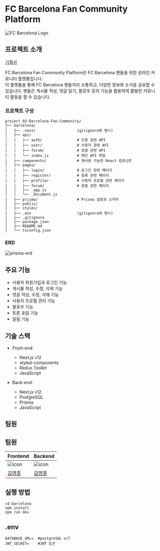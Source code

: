 # FC Barcelona Fan Community Platform

![FC Barcelona Logo](https://upload.wikimedia.org/wikipedia/ko/thumb/b/b1/FC_%EB%B0%94%EB%A5%B4%EC%85%80%EB%A1%9C%EB%82%98_%EB%A1%9C%EA%B3%A0.svg/300px-FC_%EB%B0%94%EB%A5%B4%EC%85%80%EB%A1%9C%EB%82%98_%EB%A1%9C%EA%B3%A0.svg.png)

## 프로젝트 소개

[기획서](https://carnation-domain-4f6.notion.site/Project-FC-Barcelona-Fan-Community-Platform-63bf4d3fb51f4011be378c8a21fd65e5)

FC Barcelona Fan Community Platform은 FC Barcelona 팬들을 위한 온라인 커뮤니티 플랫폼입니다. <br/>
이 플랫폼을 통해 FC Barcelona 팬들끼리 소통하고, 다양한 정보와 소식을 공유할 수 있습니다. 팬들은 게시물 작성, 댓글 달기, 팔로우 등의 기능을 활용하여 활발한 커뮤니티 활동을 할 수 있습니다.

### 프로젝트 구성
```
project_03-Barcelona-Fan-Community/
├── barcelona/                   
│   ├── .next/                   (gitignore에 명시)
│   ├── api/                     
│   │   ├── auth/                # 인증 관련 API
│   │   ├── user/                # 사용자 관련 API
│   │   ├── forum/               # 포럼 관련 API
│   │   └── index.js             # 메인 API 파일
│   ├── components/              # 재사용 가능한 React 컴포넌트
│   ├── pages/                   
│   │   ├── login/               # 로그인 관련 페이지
│   │   ├── register/            # 등록 관련 페이지
│   │   ├── profile/             # 사용자 프로필 관련 페이지
│   │   ├── forum/               # 포럼 관련 페이지
│   │   ├── _app.js              
│   │   └── _document.js         
│   ├── prisma/                  # Prisma 설정과 스키마
│   ├── public/                 
│   ├── styles/                  
│   ├── .env                     (gitignore에 명시)
│   ├── .gitignore               
│   ├── package.json                     
│   ├── README.md                
│   └── tsconfig.json            
```


### ERD
![prisma-erd](https://github.com/joseph0926/project_03-Barcelona-Fan-Community/assets/100750188/1cc5439a-e6ce-47ca-9727-f5374e4bf08f)


## 주요 기능

- 사용자 회원가입과 로그인 기능
- 게시물 작성, 수정, 삭제 기능
- 댓글 작성, 수정, 삭제 기능
- 사용자 프로필 관리 기능
- 팔로우 기능
- 토론 포럼 기능
- 알림 기능

## 기술 스택

- Front-end:
  - Next.js v12
  - styled-components
  - Redux Toolkit
  - JavaScript

- Back-end:
  - Next.js v12
  - PostgreSQL
  - Prisma
  - JavaScript

## 팀원
## 팀원

| Frontend                                                                                                          | Backend                                                                                                           |
| ----------------------------------------------------------------------------------------------------------------- | ----------------------------------------------------------------------------------------------------------------- |
| ![icon](https://github.com/joseph0926/project_02-MoneyNote/assets/100750188/212deebf-579d-409e-83b3-ead4e4ef7a90) | ![icon](https://github.com/joseph0926/project_02-MoneyNote/assets/100750188/212deebf-579d-409e-83b3-ead4e4ef7a90) |
| [김영훈](https://github.com/joseph0926)                                                                           | [김영훈](https://github.com/joseph0926)                                                                           |

## 실행 방법

```shell
cd barcelona
npm install
npm run dev
```

## .env
```
DATABASE_URL=  #postgreSQL url
JWT_SECRET=    #JWT 토큰
```
